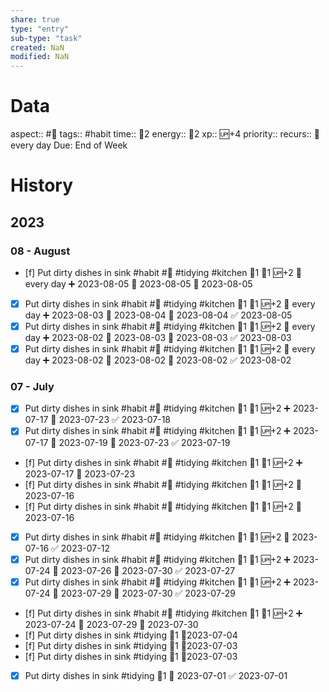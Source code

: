 ```yaml
---
share: true
type: "entry"
sub-type: "task"
created: NaN 
modified: NaN
---
```

# Data
aspect:: #🧠
tags:: #habit
time:: 🍅2
energy:: 🥄2
xp:: 🆙+4
priority:: 
recurs:: 🔁 every day
Due: End of Week
# History
## 2023
### 08 - August
- [f] Put dirty dishes in sink #habit #🍎 #tidying #kitchen 🍅1 🥄1 🆙+2 🔁 every day ➕ 2023-08-05 🛫 2023-08-05 📅 2023-08-05
- [x] Put dirty dishes in sink #habit #🍎 #tidying #kitchen 🍅1 🥄1 🆙+2 🔁 every day ➕ 2023-08-03 🛫 2023-08-04 📅 2023-08-04 ✅ 2023-08-05
- [x] Put dirty dishes in sink #habit #🍎 #tidying #kitchen 🍅1 🥄1 🆙+2 🔁 every day ➕ 2023-08-02 🛫 2023-08-03 📅 2023-08-03 ✅ 2023-08-03
- [x] Put dirty dishes in sink #habit #🍎 #tidying #kitchen 🍅1 🥄1 🆙+2 🔁 every day ➕ 2023-08-02 🛫 2023-08-02 📅 2023-08-02 ✅ 2023-08-02
### 07 - July
- [x] Put dirty dishes in sink #habit #🍎 #tidying #kitchen 🍅1 🥄1 🆙+2 ➕ 2023-07-17 📅 2023-07-23 ✅ 2023-07-18
- [x] Put dirty dishes in sink #habit #🍎 #tidying #kitchen 🍅1 🥄1 🆙+2 ➕ 2023-07-17 🛫 2023-07-19 📅 2023-07-23 ✅ 2023-07-19
- [f] Put dirty dishes in sink #habit #🍎 #tidying #kitchen 🍅1 🥄1 🆙+2 ➕ 2023-07-17 📅 2023-07-23
- [f] Put dirty dishes in sink #habit #🍎 #tidying #kitchen 🍅1 🥄1 🆙+2 📅 2023-07-16
- [f] Put dirty dishes in sink #habit #🍎 #tidying #kitchen 🍅1 🥄1 🆙+2 📅 2023-07-16
- [x] Put dirty dishes in sink #habit #🍎 #tidying #kitchen 🍅1 🥄1 🆙+2 📅 2023-07-16 ✅ 2023-07-12
- [x] Put dirty dishes in sink #habit #🍎 #tidying #kitchen 🍅1 🥄1 🆙+2 ➕ 2023-07-24 🛫 2023-07-26 📅 2023-07-30 ✅ 2023-07-27
- [x] Put dirty dishes in sink #habit #🍎 #tidying #kitchen 🍅1 🥄1 🆙+2 ➕ 2023-07-24 🛫 2023-07-29 📅 2023-07-30 ✅ 2023-07-29

- [f] Put dirty dishes in sink #habit #🍎 #tidying #kitchen 🍅1 🥄1 🆙+2 ➕ 2023-07-24 🛫 2023-07-29 📅 2023-07-30
- [f] Put dirty dishes in sink #tidying 🥄1 📆2023-07-04
- [f] Put dirty dishes in sink #tidying 🥄1 📆2023-07-03
- [f] Put dirty dishes in sink #tidying 🥄1 📆2023-07-03
- [x] Put dirty dishes in sink #tidying 🥄1 📅 2023-07-01 ✅ 2023-07-01
